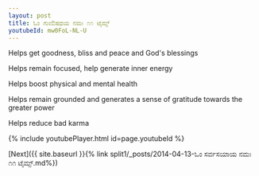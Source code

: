 ```yaml
---
layout: post
title: ಓಂ ಗುಂಔಷಧಯ ನಮಃ ೧೧ ಟೈಮ್ಸ್
youtubeId: mw0FoL-NL-U
---
```

 
 
Helps get goodness, bliss and peace and God's blessings
 
Helps remain focused, help generate inner energy 
 
Helps boost physical and mental health 
 
Helps remain grounded and generates a sense of gratitude towards the greater power 
 
Helps reduce bad karma
 
 
 
 


{% include youtubePlayer.html id=page.youtubeId %}
 
[Next]({{ site.baseurl }}{% link  split1/_posts/2014-04-13-ಓಂ ಸರ್ವಸಯಾಯ ನಮಃ ೧೧ ಟೈಮ್ಸ್.md%})
 
